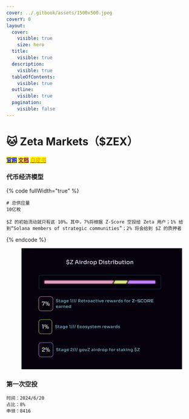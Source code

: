 ```yaml
---
cover: ../.gitbook/assets/1500x500.jpeg
coverY: 0
layout:
  cover:
    visible: true
    size: hero
  title:
    visible: true
  description:
    visible: true
  tableOfContents:
    visible: true
  outline:
    visible: true
  pagination:
    visible: false
---
```


# 🐱 Zeta Markets（$ZEX）

#### [<mark style="color:blue;">官网</mark>](https://dex.zeta.markets/)    [<mark style="color:purple;">文档</mark>](https://docs.zeta.markets/)    [<mark style="color:orange;">白皮书</mark>](https://zeta-foundation.gitbook.io/zeta-foundation/whitepaper)

### 代币经济模型

{% code fullWidth="true" %}
```
# 总供应量
10亿枚

$Z 的初始流动就只有这 10%。其中，7%将根据 Z-Score 空投给 Zeta 用户；1% 给到“Solana members of strategic communities”；2% 将会给到 $Z 的质押者
```
{% endcode %}

<figure><img src="../.gitbook/assets/$Z Airdrop Distribution.png" alt=""><figcaption></figcaption></figure>

### 第一次空投

```
时间：2024/6/20
占比：8%
申领：8416
```
